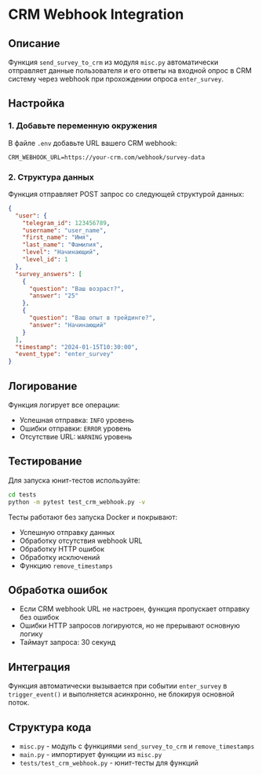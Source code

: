 # CRM Webhook Integration

## Описание

Функция `send_survey_to_crm` из модуля `misc.py` автоматически отправляет данные пользователя и его ответы на входной опрос в CRM систему через webhook при прохождении опроса `enter_survey`.

## Настройка

### 1. Добавьте переменную окружения

В файле `.env` добавьте URL вашего CRM webhook:

```env
CRM_WEBHOOK_URL=https://your-crm.com/webhook/survey-data
```

### 2. Структура данных

Функция отправляет POST запрос со следующей структурой данных:

```json
{
  "user": {
    "telegram_id": 123456789,
    "username": "user_name",
    "first_name": "Имя",
    "last_name": "Фамилия",
    "level": "Начинающий",
    "level_id": 1
  },
  "survey_answers": [
    {
      "question": "Ваш возраст?",
      "answer": "25"
    },
    {
      "question": "Ваш опыт в трейдинге?",
      "answer": "Начинающий"
    }
  ],
  "timestamp": "2024-01-15T10:30:00",
  "event_type": "enter_survey"
}
```

## Логирование

Функция логирует все операции:
- Успешная отправка: `INFO` уровень
- Ошибки отправки: `ERROR` уровень
- Отсутствие URL: `WARNING` уровень

## Тестирование

Для запуска юнит-тестов используйте:

```bash
cd tests
python -m pytest test_crm_webhook.py -v
```

Тесты работают без запуска Docker и покрывают:
- Успешную отправку данных
- Обработку отсутствия webhook URL
- Обработку HTTP ошибок
- Обработку исключений
- Функцию `remove_timestamps`

## Обработка ошибок

- Если CRM webhook URL не настроен, функция пропускает отправку без ошибок
- Ошибки HTTP запросов логируются, но не прерывают основную логику
- Таймаут запроса: 30 секунд

## Интеграция

Функция автоматически вызывается при событии `enter_survey` в `trigger_event()` и выполняется асинхронно, не блокируя основной поток.

## Структура кода

- `misc.py` - модуль с функциями `send_survey_to_crm` и `remove_timestamps`
- `main.py` - импортирует функции из `misc.py`
- `tests/test_crm_webhook.py` - юнит-тесты для функций
